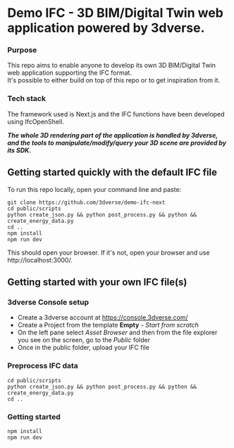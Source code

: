 # Demo IFC - 3D BIM/Digital Twin web application powered by 3dverse.

### Purpose
This repo aims to enable anyone to develop its own 3D BIM/Digital Twin web application supporting the IFC format.\
It's possible to either build on top of this repo or to get inspiration from it.
 
### Tech stack
The framework used is Next.js and the IFC functions have been developed using IfcOpenShell.

***The whole 3D rendering part of the application is handled by 3dverse, and the tools to manipulate/modify/query your 3D scene are provided by its SDK.***

## Getting started quickly with the default IFC file
To run this repo locally, open your command line and paste:
```
git clone https://github.com/3dverse/demo-ifc-next
cd public/scripts
python create_json.py && python post_process.py && python && create_energy_data.py
cd ..
npm install
npm run dev
```
This should open your browser. If it's not, open your browser and use http://localhost:3000/.
## Getting started with your own IFC file(s)
### 3dverse Console setup
- Create a 3dverse account at https://console.3dverse.com/
- Create a Project from the template **Empty** - *Start from scratch*
- On the left pane select *Asset Browser* and then from the file explorer you see on the screen, go to the *Public* folder
- Once in the public folder, upload your IFC file

### Preprocess IFC data
```
cd public/scripts
python create_json.py && python post_process.py && python && create_energy_data.py
cd ..
```

### Getting started

```
npm install
npm run dev
```

